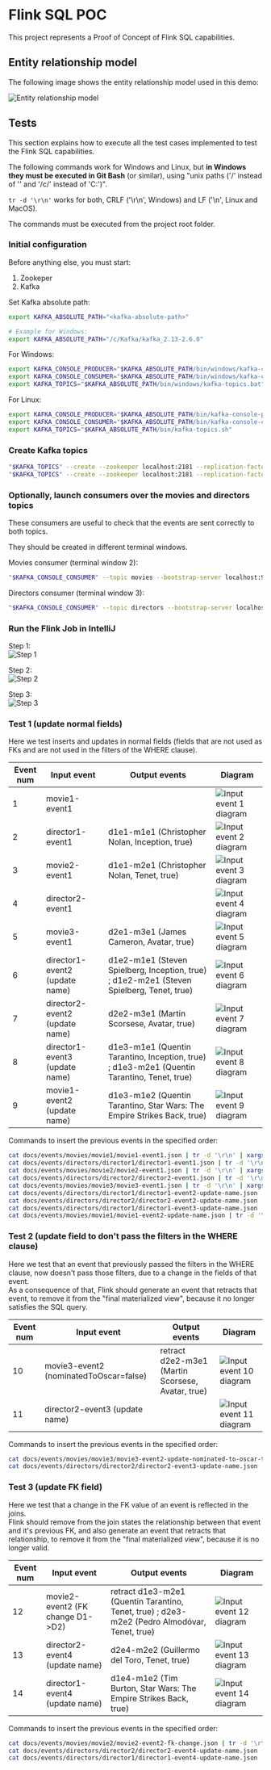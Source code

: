 # Flink SQL POC

This project represents a Proof of Concept of Flink SQL capabilities.

## Entity relationship model
The following image shows the entity relationship model used in this demo:

![Entity relationship model](docs/diagrams/diagrams-0-entity-relationship-model.png)

## Tests
This section explains how to execute all the test cases implemented to test the Flink SQL capabilities.

The following commands work for Windows and Linux, but __in Windows they must be executed in Git Bash__ (or similar), using "unix paths ('/' instead of '\' and '/c/' instead of 'C:\')".

`tr -d '\r\n'` works for both, CRLF ('\r\n', Windows) and LF ('\n', Linux and MacOS).

The commands must be executed from the project root folder.

### Initial configuration
Before anything else, you must start:
1. Zookeper
2. Kafka

Set Kafka absolute path:
```bash
export KAFKA_ABSOLUTE_PATH="<kafka-absolute-path>"

# Example for Windows:
export KAFKA_ABSOLUTE_PATH="/c/Kafka/kafka_2.13-2.6.0"
```

For Windows:
```bash
export KAFKA_CONSOLE_PRODUCER="$KAFKA_ABSOLUTE_PATH/bin/windows/kafka-console-producer.bat"
export KAFKA_CONSOLE_CONSUMER="$KAFKA_ABSOLUTE_PATH/bin/windows/kafka-console-consumer.bat"
export KAFKA_TOPICS="$KAFKA_ABSOLUTE_PATH/bin/windows/kafka-topics.bat"
```

For Linux:
```bash
export KAFKA_CONSOLE_PRODUCER="$KAFKA_ABSOLUTE_PATH/bin/kafka-console-producer.sh"
export KAFKA_CONSOLE_CONSUMER="$KAFKA_ABSOLUTE_PATH/bin/kafka-console-consumer.sh"
export KAFKA_TOPICS="$KAFKA_ABSOLUTE_PATH/bin/kafka-topics.sh"
```

### Create Kafka topics
```bash
"$KAFKA_TOPICS" --create --zookeeper localhost:2181 --replication-factor 1 --partitions 1 --topic movies
"$KAFKA_TOPICS" --create --zookeeper localhost:2181 --replication-factor 1 --partitions 1 --topic directors
```

### Optionally, launch consumers over the movies and directors topics
These consumers are useful to check that the events are sent correctly to both topics.

They should be created in different terminal windows.

Movies consumer (terminal window 2):
```bash
"$KAFKA_CONSOLE_CONSUMER" --topic movies --bootstrap-server localhost:9092 --property print.key=true
``` 

Directors consumer (terminal window 3):
```bash
"$KAFKA_CONSOLE_CONSUMER" --topic directors --bootstrap-server localhost:9092 --property print.key=true
``` 

### Run the Flink Job in IntelliJ
Step 1:  
![Step 1](docs/images/intellij-1.png)

Step 2:  
![Step 2](docs/images/intellij-2.png)

Step 3:  
![Step 3](docs/images/intellij-3.png)

### Test 1 (update normal fields)
Here we test inserts and updates in normal fields (fields that are not used as FKs and are not used in the filters of the WHERE clause).

| Event num | Input event                    | Output events                                                                               | Diagram                                                                              |
|-----------|--------------------------------|---------------------------------------------------------------------------------------------|--------------------------------------------------------------------------------------|
| 1         | movie1-event1                  |                                                                                             | ![Input event 1 diagram](docs/diagrams/diagrams-1-query-state-and-output-events.png) |
| 2         | director1-event1               | d1e1-m1e1 (Christopher Nolan, Inception, true)                                              | ![Input event 2 diagram](docs/diagrams/diagrams-2-query-state-and-output-events.png) |
| 3         | movie2-event1                  | d1e1-m2e1 (Christopher Nolan, Tenet, true)                                                  | ![Input event 3 diagram](docs/diagrams/diagrams-3-query-state-and-output-events.png) |
| 4         | director2-event1               |                                                                                             | ![Input event 4 diagram](docs/diagrams/diagrams-4-query-state-and-output-events.png) |
| 5         | movie3-event1                  | d2e1-m3e1 (James Cameron, Avatar, true)                                                     | ![Input event 5 diagram](docs/diagrams/diagrams-5-query-state-and-output-events.png) |
| 6         | director1-event2 (update name) | d1e2-m1e1 (Steven Spielberg, Inception, true) ; d1e2-m2e1 (Steven Spielberg, Tenet, true)   | ![Input event 6 diagram](docs/diagrams/diagrams-6-query-state-and-output-events.png) |
| 7         | director2-event2 (update name) | d2e2-m3e1 (Martin Scorsese, Avatar, true)                                                   | ![Input event 7 diagram](docs/diagrams/diagrams-7-query-state-and-output-events.png) |
| 8         | director1-event3 (update name) | d1e3-m1e1 (Quentin Tarantino, Inception, true) ; d1e3-m2e1 (Quentin Tarantino, Tenet, true) | ![Input event 8 diagram](docs/diagrams/diagrams-8-query-state-and-output-events.png) |
| 9         | movie1-event2 (update name)    | d1e3-m1e2 (Quentin Tarantino, Star Wars: The Empire Strikes Back, true)                     | ![Input event 9 diagram](docs/diagrams/diagrams-9-query-state-and-output-events.png) |

Commands to insert the previous events in the specified order:
```bash
cat docs/events/movies/movie1/movie1-event1.json | tr -d '\r\n' | xargs -0 echo -n 'movieId1#' | "$KAFKA_CONSOLE_PRODUCER" --topic movies --broker-list localhost:9092 --property "parse.key=true" --property "key.separator=#"; echo "Inserted event 1"
cat docs/events/directors/director1/director1-event1.json | tr -d '\r\n' | xargs -0 echo -n 'directorId1#' | "$KAFKA_CONSOLE_PRODUCER" --topic directors --broker-list localhost:9092 --property "parse.key=true" --property "key.separator=#"; echo "Inserted event 2"
cat docs/events/movies/movie2/movie2-event1.json | tr -d '\r\n' | xargs -0 echo -n 'movieId2#' | "$KAFKA_CONSOLE_PRODUCER" --topic movies --broker-list localhost:9092 --property "parse.key=true" --property "key.separator=#"; echo "Inserted event 3"
cat docs/events/directors/director2/director2-event1.json | tr -d '\r\n' | xargs -0 echo -n 'directorId2#' | "$KAFKA_CONSOLE_PRODUCER" --topic directors --broker-list localhost:9092 --property "parse.key=true" --property "key.separator=#"; echo "Inserted event 4"
cat docs/events/movies/movie3/movie3-event1.json | tr -d '\r\n' | xargs -0 echo -n 'movieId3#' | "$KAFKA_CONSOLE_PRODUCER" --topic movies --broker-list localhost:9092 --property "parse.key=true" --property "key.separator=#"; echo "Inserted event 5"
cat docs/events/directors/director1/director1-event2-update-name.json | tr -d '\r\n' | xargs -0 echo -n 'directorId1#' | "$KAFKA_CONSOLE_PRODUCER" --topic directors --broker-list localhost:9092 --property "parse.key=true" --property "key.separator=#"; echo "Inserted event 6"
cat docs/events/directors/director2/director2-event2-update-name.json | tr -d '\r\n' | xargs -0 echo -n 'directorId2#' | "$KAFKA_CONSOLE_PRODUCER" --topic directors --broker-list localhost:9092 --property "parse.key=true" --property "key.separator=#"; echo "Inserted event 7"
cat docs/events/directors/director1/director1-event3-update-name.json | tr -d '\r\n' | xargs -0 echo -n 'directorId1#' | "$KAFKA_CONSOLE_PRODUCER" --topic directors --broker-list localhost:9092 --property "parse.key=true" --property "key.separator=#"; echo "Inserted event 8"
cat docs/events/movies/movie1/movie1-event2-update-name.json | tr -d '\r\n' | xargs -0 echo -n 'movieId1#' | "$KAFKA_CONSOLE_PRODUCER" --topic movies --broker-list localhost:9092 --property "parse.key=true" --property "key.separator=#"; echo "Inserted event 9"

```

### Test 2 (update field to don't pass the filters in the WHERE clause)
Here we test that an event that previously passed the filters in the WHERE clause, now doesn't pass those filters, due to a change in the fields of that event.  
As a consequence of that, Flink should generate an event that retracts that event, to remove it from the "final materialized view", because it no longer satisfies the SQL query.

| Event num | Input event                            | Output events                                     | Diagram                                                                                |
|-----------|----------------------------------------|---------------------------------------------------|----------------------------------------------------------------------------------------|
| 10        | movie3-event2 (nominatedToOscar=false) | retract d2e2-m3e1 (Martin Scorsese, Avatar, true) | ![Input event 10 diagram](docs/diagrams/diagrams-10-query-state-and-output-events.png) |
| 11        | director2-event3 (update name)         |                                                   | ![Input event 11 diagram](docs/diagrams/diagrams-11-query-state-and-output-events.png) |

Commands to insert the previous events in the specified order:
```bash
cat docs/events/movies/movie3/movie3-event2-update-nominated-to-oscar-to-false.json | tr -d '\r\n' | xargs -0 echo -n 'movieId3#' | "$KAFKA_CONSOLE_PRODUCER" --topic movies --broker-list localhost:9092 --property "parse.key=true" --property "key.separator=#"; echo "Inserted event 10"
cat docs/events/directors/director2/director2-event3-update-name.json | tr -d '\r\n' | xargs -0 echo -n 'directorId2#' | "$KAFKA_CONSOLE_PRODUCER" --topic directors --broker-list localhost:9092 --property "parse.key=true" --property "key.separator=#"; echo "Inserted event 11"

```

### Test 3 (update FK field)
Here we test that a change in the FK value of an event is reflected in the joins.  
Flink should remove from the join states the relationship between that event and it's previous FK, and also generate an event that retracts that relationship, to remove it from the "final materialized view", because it is no longer valid.

| Event num | Input event                      | Output events                                                                                 | Diagram                                                                                |
|-----------|----------------------------------|-----------------------------------------------------------------------------------------------|----------------------------------------------------------------------------------------|
| 12        | movie2-event2 (FK change D1->D2) | retract d1e3-m2e1 (Quentin Tarantino, Tenet, true) ; d2e3-m2e2 (Pedro Almodóvar, Tenet, true) | ![Input event 12 diagram](docs/diagrams/diagrams-12-query-state-and-output-events.png) |
| 13        | director2-event4 (update name)   | d2e4-m2e2 (Guillermo del Toro, Tenet, true)                                                   | ![Input event 13 diagram](docs/diagrams/diagrams-13-query-state-and-output-events.png) |
| 14        | director1-event4 (update name)   | d1e4-m1e2 (Tim Burton, Star Wars: The Empire Strikes Back, true)                              | ![Input event 14 diagram](docs/diagrams/diagrams-14-query-state-and-output-events.png) |

Commands to insert the previous events in the specified order:
```bash
cat docs/events/movies/movie2/movie2-event2-fk-change.json | tr -d '\r\n' | xargs -0 echo -n 'movieId2#' | "$KAFKA_CONSOLE_PRODUCER" --topic movies --broker-list localhost:9092 --property "parse.key=true" --property "key.separator=#"; echo "Inserted event 12"
cat docs/events/directors/director2/director2-event4-update-name.json | tr -d '\r\n' | xargs -0 echo -n 'directorId2#' | "$KAFKA_CONSOLE_PRODUCER" --topic directors --broker-list localhost:9092 --property "parse.key=true" --property "key.separator=#"; echo "Inserted event 13"
cat docs/events/directors/director1/director1-event4-update-name.json | tr -d '\r\n' | xargs -0 echo -n 'directorId1#' | "$KAFKA_CONSOLE_PRODUCER" --topic directors --broker-list localhost:9092 --property "parse.key=true" --property "key.separator=#"; echo "Inserted event 14"

```
